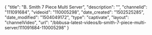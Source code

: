 {
    "title": "B. Smith 7 Piece Multi Server",
    "description": "",
    "channelid": "111091684",
    "videoid": "110005298",
    "date_created": "1502525285",
    "date_modified": "1504049172",
    "type": "captivate",
    "layout": "channelVideo",
    "url": "\/bbbusa-latest-videos\/b-smith-7-piece-multi-server\/111091684-110005298"
}